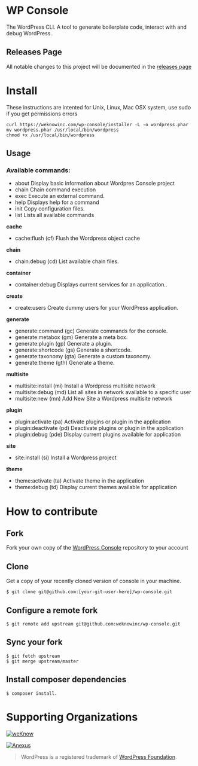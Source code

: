 WP Console
=============================================
The WordPress CLI. A tool to generate boilerplate code, interact with and debug WordPress.

## Releases Page
All notable changes to this project will be documented in the [releases page](https://github.com/weknowinc/wp-console/releases)


# Install

These instructions are intented for Unix, Linux, Mac OSX system, use sudo if you get permissions errors

```
curl https://weknowinc.com/wp-console/installer -L -o wordpress.phar
mv wordpress.phar /usr/local/bin/wordpress
chmod +x /usr/local/bin/wordpress
```

## Usage

### Available commands:
  
  * about                             Display basic information about Wordpres Console project
  * chain                             Chain command execution
  * exec                              Execute an external command.
  * help                              Displays help for a command
  * init                              Copy configuration files.
  * list                              Lists all available commands

 **cache**
  * cache:flush (cf)                  Flush the Wordpress object cache
 
 **chain**
  * chain:debug (cd)                  List available chain files.

 **container**
   * container:debug                  Displays current services for an application..

 **create**
  * create:users                      Create dummy users for your WordPress application.

 **generate**
  * generate:command (gc)             Generate commands for the console.
  * generate:metabox (gm)             Generate a meta box.
  * generate:plugin (gp)              Generate a plugin.
  * generate:shortcode (gs)           Generate a shortcode.  
  * generate:taxonomy (gta)           Generate a custom taxonomy.
  * generate:theme (gth)                   Generate a theme.
 
 **multisite**
  * multisite:install (mi)            Install a Wordpress multisite network
  * multisite:debug (md)              List all sites in network available to a specific user
  * multisite:new (mn)                Add New Site a Wordpress multisite network
 
 **plugin**
  * plugin:activate (pa)              Activate plugins or plugin in the application
  * plugin:deactivate (pd)            Deactivate plugins or plugin in the application
  * plugin:debug (pde)                Display current plugins available for application
 
 **site**
  * site:install (si)                 Install a Wordpress project
 
 **theme**
  * theme:activate (ta)               Activate theme in the application
  * theme:debug (td)                  Display current themes available for application

# How to contribute

## Fork
Fork your own copy of the [WordPress Console](https://bitbucket.org/weknowinc/wp-console/fork) repository to your account

## Clone
Get a copy of your recently cloned version of console in your machine.
```
$ git clone git@github.com:[your-git-user-here]/wp-console.git
```

## Configure a remote fork
```
$ git remote add upstream git@github.com:weknowinc/wp-console.git
```

## Sync your fork
```
$ git fetch upstream
$ git merge upstream/master
```

## Install composer dependencies

```
$ composer install.
```

# Supporting Organizations

[![weKnow](https://www.drupal.org/files/weKnow-logo_5.png)](http://weknowinc.com)

[![Anexus](https://www.drupal.org/files/anexus-logo.png)](http://www.anexusit.com/)

> WordPress is a registered trademark of [WordPress Foundation](http://wordpressfoundation.org/2010/trademark/).
